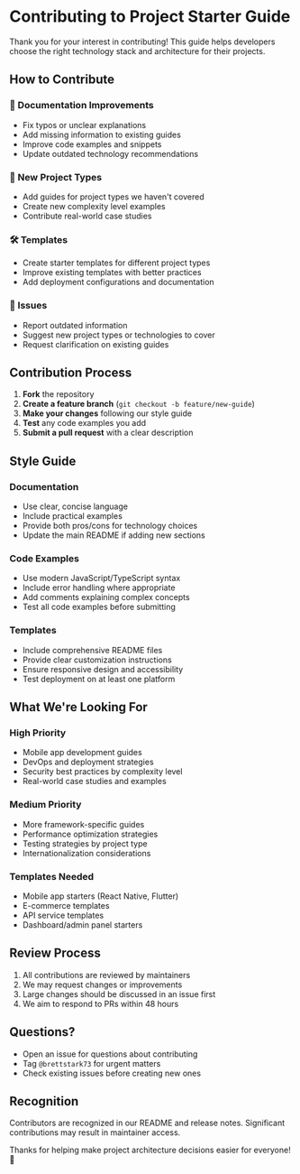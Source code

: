 # Contributing to Project Starter Guide

Thank you for your interest in contributing! This guide helps developers choose the right technology stack and architecture for their projects.

## How to Contribute

### 📝 Documentation Improvements

- Fix typos or unclear explanations
- Add missing information to existing guides
- Improve code examples and snippets
- Update outdated technology recommendations

### 🚀 New Project Types

- Add guides for project types we haven't covered
- Create new complexity level examples
- Contribute real-world case studies

### 🛠️ Templates

- Create starter templates for different project types
- Improve existing templates with better practices
- Add deployment configurations and documentation

### 🐛 Issues

- Report outdated information
- Suggest new project types or technologies to cover
- Request clarification on existing guides

## Contribution Process

1. **Fork** the repository
2. **Create a feature branch** (`git checkout -b feature/new-guide`)
3. **Make your changes** following our style guide
4. **Test** any code examples you add
5. **Submit a pull request** with a clear description

## Style Guide

### Documentation

- Use clear, concise language
- Include practical examples
- Provide both pros/cons for technology choices
- Update the main README if adding new sections

### Code Examples

- Use modern JavaScript/TypeScript syntax
- Include error handling where appropriate
- Add comments explaining complex concepts
- Test all code examples before submitting

### Templates

- Include comprehensive README files
- Provide clear customization instructions
- Ensure responsive design and accessibility
- Test deployment on at least one platform

## What We're Looking For

### High Priority

- Mobile app development guides
- DevOps and deployment strategies
- Security best practices by complexity level
- Real-world case studies and examples

### Medium Priority

- More framework-specific guides
- Performance optimization strategies
- Testing strategies by project type
- Internationalization considerations

### Templates Needed

- Mobile app starters (React Native, Flutter)
- E-commerce templates
- API service templates
- Dashboard/admin panel starters

## Review Process

1. All contributions are reviewed by maintainers
2. We may request changes or improvements
3. Large changes should be discussed in an issue first
4. We aim to respond to PRs within 48 hours

## Questions?

- Open an issue for questions about contributing
- Tag `@brettstark73` for urgent matters
- Check existing issues before creating new ones

## Recognition

Contributors are recognized in our README and release notes. Significant contributions may result in maintainer access.

Thanks for helping make project architecture decisions easier for everyone! 🚀
